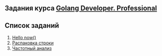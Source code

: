 ## Задания курса [Golang Developer. Professional](https://otus.ru/lessons/golang-professional/)

## Список заданий

1. [Hello now()](./N1)
1. [Распаковка строки](./N2)
1. [Частотный анализ](./N3)